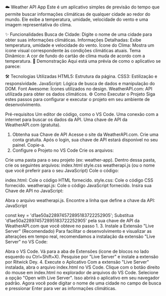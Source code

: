☁️ Weather API App
Este é um aplicativo simples de previsão do tempo que permite buscar informações climáticas de qualquer cidade ao redor do mundo. Ele exibe a temperatura, umidade, velocidade do vento e uma imagem representativa do clima.

✨ Funcionalidades
Busca de Cidade: Digite o nome de uma cidade para obter suas informações climáticas.
Informações Detalhadas: Exibe temperatura, umidade e velocidade do vento.
Ícone do Clima: Mostra um ícone visual correspondente às condições climáticas atuais.
Tema Dinâmico: A cor de fundo do cartão de clima muda de acordo com a temperatura.
🚀 Demonstração
Aqui está uma prévia de como o aplicativo se parece:

🛠️ Tecnologias Utilizadas
HTML5: Estrutura da página.
CSS3: Estilização e responsividade.
JavaScript: Lógica de busca de dados e manipulação do DOM.
Font Awesome: Ícones utilizados no design.
WeatherAPI.com: API utilizada para obter os dados climáticos.
⚙️ Como Executar o Projeto
Siga estes passos para configurar e executar o projeto em seu ambiente de desenvolvimento.

Pré-requisitos
Um editor de código, como o VS Code.
Uma conexão com a internet para buscar os dados da API.
Uma chave de API da WeatherAPI.com (gratuita).
1. Obtenha sua Chave de API
Acesse o site da WeatherAPI.com.
Crie uma conta gratuita.
Após o login, sua chave de API estará disponível no seu painel. Copie-a.
2. Configure o Projeto no VS Code
Crie os arquivos:

Crie uma pasta para o seu projeto (ex: weather-app).
Dentro dessa pasta, crie os seguintes arquivos:
index.html
style.css
weatherapi.js (ou o nome que você preferir para o seu JavaScript)
Cole o código:

index.html: Cole o código HTML fornecido.
style.css: Cole o código CSS fornecido.
weatherapi.js: Cole o código JavaScript fornecido.
Insira sua Chave de API no JavaScript:

Abra o arquivo weatherapi.js.
Encontre a linha que define a chave da API:
JavaScript

const key = 'd1ae50a228974572895183722252905';
Substitua 'd1ae50a228974572895183722252905' pela sua chave de API da WeatherAPI.com que você obteve no passo 1.
3. Instale a Extensão "Live Server" (Recomendado)
Para facilitar o desenvolvimento e visualizar as alterações em tempo real, recomendamos a instalação da extensão "Live Server" no VS Code:

Abra o VS Code.
Vá para a aba de Extensões (ícone de blocos no lado esquerdo ou Ctrl+Shift+X).
Pesquise por "Live Server" e instale a extensão por Ritwick Dey.
4. Execute o Aplicativo
Com a extensão "Live Server" instalada, abra o arquivo index.html no VS Code.
Clique com o botão direito do mouse em index.html no explorador de arquivos do VS Code.
Selecione a opção "Open with Live Server".
Isso abrirá o aplicativo em seu navegador padrão. Agora você pode digitar o nome de uma cidade no campo de busca e pressionar Enter para ver as informações climáticas.
